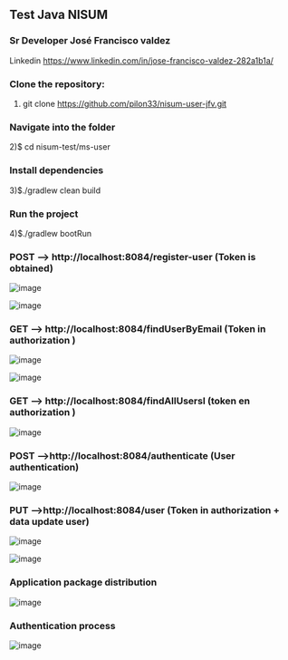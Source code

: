 ## Test Java NISUM

### Sr Developer José Francisco valdez
Linkedin https://www.linkedin.com/in/jose-francisco-valdez-282a1b1a/

### Clone the repository:
1) git clone https://github.com/pilon33/nisum-user-jfv.git

### Navigate into the folder
2)$ cd nisum-test/ms-user

### Install dependencies
3)$./gradlew clean build

### Run the project
4)$./gradlew bootRun

###  POST --> http://localhost:8084/register-user  (Token is obtained)

![image](https://user-images.githubusercontent.com/12847173/139635482-0fcfb5fc-81ec-457d-95b4-3a36632f1563.png)



![image](https://user-images.githubusercontent.com/12847173/139636299-b2ad1bdf-f9a8-4554-bede-10fa908ce725.png)


###  GET --> http://localhost:8084/findUserByEmail  (Token in authorization )

![image](https://user-images.githubusercontent.com/12847173/139636502-202fb8f2-77c4-4ce6-916b-cd1e4afdd4d8.png)


![image](https://user-images.githubusercontent.com/12847173/139636716-f5280ecb-e538-453e-bf2b-15a486cd4d2d.png)

###  GET --> http://localhost:8084/findAllUsersl  (token en authorization )

![image](https://user-images.githubusercontent.com/12847173/139638324-a899b9b2-0c6a-4e6e-9ec8-d18d7d6eb684.png)



###  POST -->http://localhost:8084/authenticate  (User authentication)


![image](https://user-images.githubusercontent.com/12847173/139636943-ac428952-5ade-4feb-91f0-b553ec6e9d72.png)

###  PUT -->http://localhost:8084/user  (Token in authorization + data update user)

![image](https://user-images.githubusercontent.com/12847173/139637359-1794d38d-696d-4452-a1de-bccfebc92e1b.png)


![image](https://user-images.githubusercontent.com/12847173/139637394-3fe1d22c-95bb-4d92-9e5f-463bd59b8344.png)





###  Application package distribution

![image](https://user-images.githubusercontent.com/12847173/139638006-ab4fa163-7481-468a-8757-4a3e3f82fc11.png)





### Authentication process



![image](https://user-images.githubusercontent.com/12847173/139641672-7c9eb23d-11c9-48a0-9bd7-9552a7481a5c.png)



